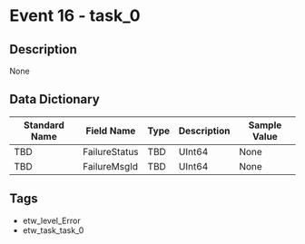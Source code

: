 # Event 16 - task_0

## Description
None

## Data Dictionary
|Standard Name|Field Name|Type|Description|Sample Value|
|---|---|---|---|---|
|TBD|FailureStatus|TBD|UInt64|None|None|
|TBD|FailureMsgId|TBD|UInt64|None|None|

## Tags
* etw_level_Error
* etw_task_task_0